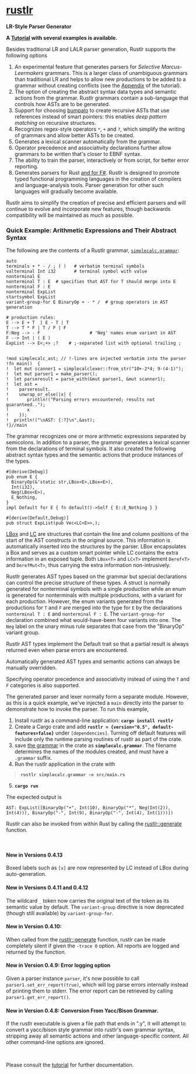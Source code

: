 # **[rustlr](https://docs.rs/rustlr/latest/rustlr/index.html)**
**LR-Style Parser Generator**

**A [Tutorial](https://chuckcscccl.github.io/rustlr_project/) with several examples is available.**

Besides traditional LR and LALR parser generation, Rustlr supports the following
options

1. An experimental feature that generates parsers for *Selective Marcus-Leermakers* grammars.  This is a larger class of unambiguous grammars than traditional LR and helps to allow new productions to be added to a grammar without
creating conflicts (see the [Appendix](https://chuckcscccl.github.io/rustlr_project/appendix.html) of the tutorial).
2. The option of creating the abstract syntax data types and semantic actions from the grammar. Rustlr grammars contain a sub-language that controls how ASTs are to be generated. 
3. Support for choosing [bumpalo](https://docs.rs/bumpalo/latest/bumpalo/index.html) to create recursive ASTs that use references instead of smart pointers: this
enables *deep pattern matching* on recursive structures.
4. Recognizes regex-style operators `*`, `+` and `?`, which simplify
the writing of grammars and allow better ASTs to be created.
5. Generates a lexical scanner automatically from the grammar.
6. Operator precedence and associativity declarations further allow grammars
to be written that's closer to EBNF syntax.
7. The ability to train the parser, interactively or from script, for better error reporting.
8. Generates parsers for Rust [and for F\#](https://github.com/chuckcscccl/Fussless).  Rustlr is designed to promote typed functional programming languages in the creation of compilers and
language-analysis tools.  Parser generation for other such languages will
gradually become available.

Rustlr aims to simplify the creation of precise and efficient parsers and
will continue to evolve and incorporate new features, though backwards
compatibility will be maintained as much as possible.

<p>


### Quick Example: Arithmetic Expressions and Their Abstract Syntax

The following are the contents of a Rustlr grammar, [`simplecalc.grammar`](https://github.com/chuckcscccl/rustlr/blob/main/examples/simplecalc/simplecalc.grammar):
```
auto
terminals + * - / ; ( )   # verbatim terminal symbols
valterminal Int i32       # terminal symbol with value
nonterminal E
nonterminal T : E  # specifies that AST for T should merge into E
nonterminal F : E
nonterminal ExpList
startsymbol ExpList
variant-group-for E BinaryOp + - * /  # group operators in AST generation

# production rules:
E --> E + T  | E - T | T
T --> T * F | T / F | F
F:Neg --> - F                   # 'Neg' names enum variant in AST
F --> Int | ( E )
ExpList --> E<;+> ;?    # ;-separated list with optional trailing ;


!mod simplecalc_ast; // !-lines are injected verbatim into the parser
!fn main()  {
!  let mut scanner1 = simplecalclexer::from_str("10+-2*4; 9-(4-1)");
!  let mut parser1 = make_parser();
!  let parseresult = parse_with(&mut parser1, &mut scanner1);
!  let ast =
!    parseresult.
!    unwrap_or_else(|x| {
!       println!("Parsing errors encountered; results not guaranteed..");
!       x
!    });
!  println!("\nAST: {:?}\n",&ast);
!}//main
```
The grammar recognizes one or more arithmetic expressions separated by
semicolons.  In addition to a parser, the grammar generates a lexical
scanner from the declarations of terminal symbols.  It also created
the following abstract syntax types and the semantic actions that
produce instances of the types.
```
#[derive(Debug)]
pub enum E {
  BinaryOp(&'static str,LBox<E>,LBox<E>),
  Int(i32),
  Neg(LBox<E>),
  E_Nothing,
}
impl Default for E { fn default()->Self { E::E_Nothing } }

#[derive(Default,Debug)]
pub struct ExpList(pub Vec<LC<E>>,);
```
[LBox](https://docs.rs/rustlr/latest/rustlr/generic_absyn/struct.LBox.html)
and
[LC](https://docs.rs/rustlr/latest/rustlr/generic_absyn/struct.LC.html)
are structures that contain the line and column positions of the start
of the AST constructs in the original source.  This information is
automatically inserted into the structures by the parser.  LBox
encapsulates a Box and serves as a custom smart pointer while LC
contains the extra information in an exposed tuple.  Both `LBox<T>`
and `LC<T>` implement `Deref<T>` and `DerefMut<T>`, thus carrying the
extra information non-intrusively.

Rustlr generates AST types based on the grammar but special
declarations can control the precise structure of these types.  A
struct is normally generated for nonterminal symbols with a single
production while an enum is generated for nonterminals with multiple
productions, with a variant for each production.  However, the enum
variants generated from the productions for `T` and `F` are merged
into the type for `E` by the declarations `nonterminal T : E` and
`nonterminal F : E`.  The `variant-group-for` declaration combined what
would-have-been four variants into one.  The `Neg` label on the unary
minus rule separates that case from the "BinaryOp" variant group.

Rustlr AST types implement the Default trait so that a partial result is
always returned even when parse errors are encountered.

Automatically generated AST types and semantic actions can always be
manually overridden.

Specifying operator precedence and associativity instead of using the
`T` and `F` categories is also supported.

The generated parser and lexer normally form a separate module.  However,
as this is a quick example, we've injected a `main` directly into the parser
to demonstrate how to invoke the parser.
To run this example,

  1. Install rustlr as a command-line application: **`cargo install rustlr`**
  2. Create a Cargo crate and add **`rustlr = {version="0.5", default-features=false}`** under `[dependencies]`.  Turning off default features will include
  only the runtime parsing routines of rustlr as part of the crate.
  3. save [the grammar](https://github.com/chuckcscccl/rustlr/blob/main/examples/simplecalc/simplecalc.grammar) in the crate as **`simplecalc.grammar`**.
  The filename determines the names of the modules created, and must 
  have a `.grammar` suffix.
  4. Run the rustlr application in the crate with
  >  **`rustlr simplecalc.grammar -o src/main.rs`**
  5. **`cargo run`**

The expected output is
```
AST: ExpList([BinaryOp("+", Int(10), BinaryOp("*", Neg(Int(2)), Int(4))), BinaryOp("-", Int(9), BinaryOp("-", Int(4), Int(1)))])
```

Rustlr can also be invoked from within Rust by calling the [rustlr::generate](https://docs.rs/rustlr/latest/rustlr/fn.generate.html) function.

<br>

#### New in Versions 0.4.13

Boxed labels such as `[x]` are now represented by LC instead of LBox during
auto-generation.  

#### New in Versions 0.4.11 and 0.4.12

The wildcard `_` token now carries the original text of the token as
its semantic value by default.  The `variant-group` directive is now
deprecated (though still available) by `variant-group-for`.

#### New in Version 0.4.10:

When called from the [rustlr::generate](https://docs.rs/rustlr/latest/rustlr/fn.generate.html) function, rustlr can be made completely silent if given the
`-trace 0` option.  All reports are logged and returned by the function.


#### New in Version 0.4.9: Error logging option

Given a parser instance `parser`, it's now possible to call
`parser1.set_err_report(true)`, which will log parse errors internally
instead of printing them to stderr.  The error report can be retrieved
by calling `parser1.get_err_report()`.

#### New in Version 0.4.8: Conversion From Yacc/Bison Grammar.

If the rustlr executable is given a file path that ends in ".y", it will
attempt to convert a yacc/bison style grammar into rustlr's own grammar
syntax, stripping away all semantic actions and other language-specific
content.  All other command-line options are ignored.



<br>

Please consult the [tutorial](https://chuckcscccl.github.io/rustlr_project/)
for further documentation.



[1]:https://docs.rs/rustlr/latest/rustlr/lexer_interface/struct.StrTokenizer.html
[2]:https://docs.rs/rustlr/latest/rustlr/generic_absyn/struct.LBox.html
[3]:https://docs.rs/rustlr/latest/rustlr/generic_absyn/struct.LRc.html
[4]:https://docs.rs/rustlr/latest/rustlr/zc_parser/struct.ZCParser.html#method.lbx
[5]:https://docs.rs/rustlr/latest/rustlr/zc_parser/struct.StackedItem.html#method.lbox
[sitem]:https://docs.rs/rustlr/latest/rustlr/zc_parser/struct.StackedItem.html
[chap1]:https://cs.hofstra.edu/~cscccl/rustlr_project/chapter1.html
[lexsource]:https://docs.rs/rustlr/latest/rustlr/lexer_interface/struct.LexSource.html
[drs]:https://docs.rs/rustlr/latest/rustlr/index.html
[tktrait]:https://docs.rs/rustlr/latest/rustlr/lexer_interface/trait.Tokenizer.html
[tt]:https://docs.rs/rustlr/latest/rustlr/lexer_interface/struct.TerminalToken.html
[rtk]:https://docs.rs/rustlr/latest/rustlr/lexer_interface/enum.RawToken.html
[fromraw]:https://docs.rs/rustlr/latest/rustlr/lexer_interface/struct.TerminalToken.html#method.from_raw
[nextsymfun]:https://docs.rs/rustlr/latest/rustlr/lexer_interface/trait.Tokenizer.html#tymethod.nextsym
[zcp]:https://docs.rs/rustlr/latest/rustlr/zc_parser/struct.ZCParser.html
[ttnew]:https://docs.rs/rustlr/latest/rustlr/lexer_interface/struct.TerminalToken.html#method.new
